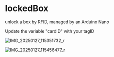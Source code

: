 # lockedBox
unlock a box by RFID, managed by an Arduino Nano

Update the variable "cardID" with your tagID

![IMG_20250127_115351732_r](https://github.com/user-attachments/assets/c1777ee5-21e0-4f48-ac95-116298123e76)


![IMG_20250127_115456477_r](https://github.com/user-attachments/assets/247d1a34-7b4b-42ed-a6d9-87898d93bf79)
